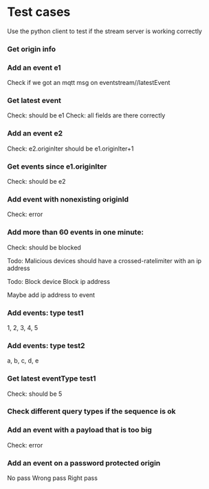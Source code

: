 Test cases
==========

Use the python client to test if the stream server is working correctly

### Get origin info

### Add an event e1

Check if we got an mqtt msg on
eventstream/<originId>/latestEvent

### Get latest event
  Check: should be e1
  Check: all fields are there correctly

### Add an event e2
  Check: e2.originIter should be e1.originIter+1


### Get events since e1.originIter
  Check: should be e2

### Add event with nonexisting originId
  Check: error

### Add more than 60 events in one minute:
  Check: should be blocked

Todo:
Malicious devices should have a crossed-ratelimiter with an ip address

Todo:
Block device
Block ip address

Maybe add ip address to event

### Add events: type test1
1, 2, 3, 4, 5
### Add events: type test2
a, b, c, d, e

### Get latest eventType test1
  Check: should be 5

### Check different query types if the sequence is ok

### Add an event with a payload that is too big
  Check: error

### Add an event on a password protected origin
No pass
Wrong pass
Right pass
